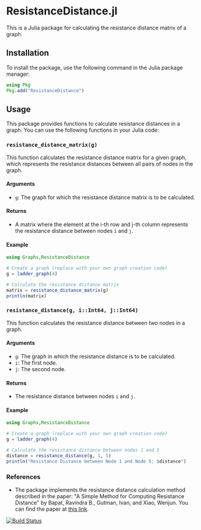 # ResistanceDistance.jl

This is a Julia package for calculating the resistance distance matrix of a graph.

## Installation

To install the package, use the following command in the Julia package manager:

```julia
using Pkg
Pkg.add("ResistanceDistance")
```

## Usage

This package provides functions to calculate resistance distances in a graph. You can use the following functions in your Julia code:

### `resistance_distance_matrix(g)`

This function calculates the resistance distance matrix for a given graph, which represents the resistance distances between all pairs of nodes in the graph.

#### Arguments

- `g`: The graph for which the resistance distance matrix is to be calculated.

#### Returns

- A matrix where the element at the i-th row and j-th column represents the resistance distance between nodes `i` and `j`.

#### Example

```julia
using Graphs,ResistanceDistance

# Create a graph (replace with your own graph creation code)
g = ladder_graph(4)

# Calculate the resistance distance matrix
matrix = resistance_distance_matrix(g)
println(matrix)
```

### `resistance_distance(g, i::Int64, j::Int64)`

This function calculates the resistance distance between two nodes in a graph.

#### Arguments

- `g`: The graph in which the resistance distance is to be calculated.
- `i`: The first node.
- `j`: The second node.

#### Returns

- The resistance distance between nodes `i` and `j`.

#### Example

```julia
using Graphs,ResistanceDistance

# Create a graph (replace with your own graph creation code)
g = ladder_graph(4)

# Calculate the resistance distance between nodes 1 and 5
distance = resistance_distance(g, 1, 5)
println("Resistance Distance between Node 1 and Node 5: $distance")
```

### References

- The package implements the resistance distance calculation method described in the paper: "A Simple Method for Computing Resistance Distance" by Bapat, Ravindra B., Gutman, Ivan, and Xiao, Wenjun. You can find the paper at [this link](https://doi.org/10.1515/zna-2003-9-1003).


[![Build Status](https://github.com/jeanfdp/ResistanceDistance.jl/actions/workflows/CI.yml/badge.svg?branch=master)](https://github.com/jeanfdp/ResistanceDistance.jl/actions/workflows/CI.yml?query=branch%3Amaster)
